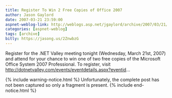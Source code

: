 ```yaml
---
title: Register To Win 2 Free Copies of Office 2007
author: Jason Gaylord
date: 2007-03-21 23:59:00
aspnet-weblog-link: http://weblogs.asp.net/jgaylord/archive/2007/03/21/microsoft-joins-openajax.aspx
categories: [aspnet-weblog]
tags: [archive]
bitly: https://jasong.us/2ZnwbzG
---
```


Register for the .NET Valley meeting tonight (Wednesday, March 21st, 2007) and attend for your chance to win one of two free copies of the Microsoft Office System 2007 Professional. To register, visit http://dotnetvalley.com/events/eventdetails.aspx?eventid...

{% include warning-notice.html %}
Unfortunately, the complete post has not been captured so only a fragment is present.
{% include end-notice.html %}